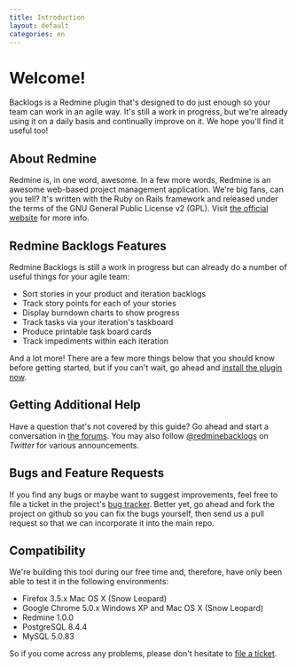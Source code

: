 ```yaml
---
title: Introduction
layout: default
categories: en
---
```

# Welcome!

Backlogs is a Redmine plugin that's designed to do just enough so your team can work in an agile way. It's still a work in progress, but we're already using it on a daily basis and continually improve on it. We hope you'll find it useful too!


## About Redmine

Redmine is, in one word, awesome. In a few more words, Redmine is an awesome web-based project management application. We're big fans, can you tell? It's written with the Ruby on Rails framework and released under the terms of the GNU General Public License v2 (GPL). Visit [the official website](http://www.redmine.org/) for more info.

## Redmine Backlogs Features

Redmine Backlogs is still a work in progress but can already do a number of useful things for your agile team:

* Sort stories in your product and iteration backlogs
* Track story points for each of your stories
* Display burndown charts to show progress
* Track tasks via your iteration's taskboard
* Produce printable task board cards
* Track impediments within each iteration

And a lot more! There are a few more things below that you should know before getting started, but if you can't wait, go ahead and [install the plugin now](../installation).


## Getting Additional Help

Have a question that's not covered by this guide? Go ahead and
start a conversation in [the forums](http://backlogsplugin.morphexchange.com/projects/redmine-backlogs/boards). You may also follow
[@redminebacklogs](http://twitter.com/redminebacklogs) on *Twitter* for various announcements.


## Bugs and Feature Requests

If you find any bugs or maybe want to suggest improvements, feel free to file a ticket in the project's [bug tracker](http://backlogsplugin.morphexchange.com/). Better yet, go ahead and fork the project on github so you can fix the bugs yourself, then send us a pull request so that we can incorporate it into the main repo.


## Compatibility

We're building this tool during our free time and, therefore, have only been able to test it in the following environments:

* Firefox 3.5.x Mac OS X (Snow Leopard)
* Google Chrome 5.0.x Windows XP and Mac OS X (Snow Leopard)
* Redmine 1.0.0
* PostgreSQL 8.4.4
* MySQL 5.0.83

So if you come across any problems, please don't hesitate to [file a ticket](http://backlogsplugin.morphexchange.com/projects/redmine-backlogs/issues/new).
